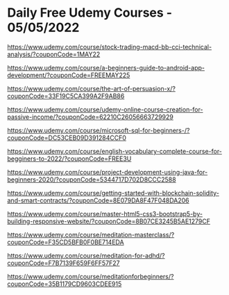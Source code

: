 # Daily Free Udemy Courses - 05/05/2022

https://www.udemy.com/course/stock-trading-macd-bb-cci-technical-analysis/?couponCode=1MAY22
https://www.udemy.com/course/a-beginners-guide-to-android-app-development/?couponCode=FREEMAY225
https://www.udemy.com/course/the-art-of-persuasion-x/?couponCode=33F19C5CA399A2F9AB86
https://www.udemy.com/course/udemy-online-course-creation-for-passive-income/?couponCode=62210C26056663729929
https://www.udemy.com/course/microsoft-sql-for-beginners-/?couponCode=DC53CEB09D391284CCF0
https://www.udemy.com/course/english-vocabulary-complete-course-for-begginers-to-2022/?couponCode=FREE3U
https://www.udemy.com/course/project-development-using-java-for-beginners-2020/?couponCode=5344717D702D8CCC2588
https://www.udemy.com/course/getting-started-with-blockchain-solidity-and-smart-contracts/?couponCode=8E079DA8F47F048DA206
https://www.udemy.com/course/master-html5-css3-bootstrap5-by-building-responsive-website/?couponCode=8B07CE3245B5AE1279CF
https://www.udemy.com/course/meditation-masterclass/?couponCode=F35CD5BFB0F0BE714EDA
https://www.udemy.com/course/meditation-for-adhd/?couponCode=F7B7139F659F6FF57F27
https://www.udemy.com/course/meditationforbeginners/?couponCode=35B1179CD9603CDEE915
